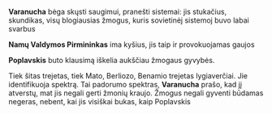**Varanucha** bėga skųsti saugimui, pranešti sistemai: jis stukačius, skundikas, visų blogiausias žmogus, kuris sovietinėj sistemoj buvo labai svarbus

**Namų Valdymos Pirmininkas** ima kyšius, jis taip ir provokuojamas gaujos

**Poplavskis** buto klausimą iškelia aukščiau žmogaus gyvybės.

Tiek šitas trejetas, tiek Mato, Berliozo, Benamio trejetas lygiaverčiai. Jie identifikuoja spektrą. Tai padorumo spektras, **Varanucha** prašo, kad jį atverstų, mat jis negali gerti žmonių kraujo. Žmogus negali gyventi būdamas negeras, nebent, kai jis visiškai bukas, kaip Poplavskis